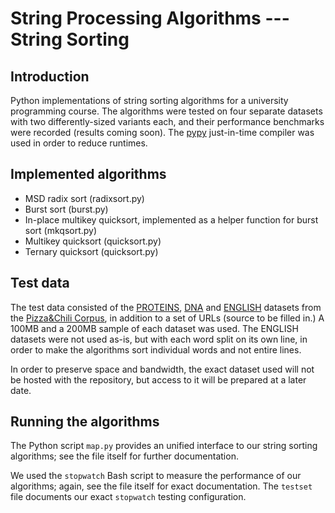 # String Processing Algorithms --- String Sorting

<!-- Author names go here -->

## Introduction

Python implementations of string sorting algorithms for a university
programming course.  The algorithms were tested on four separate
datasets with two differently-sized variants each, and their performance
benchmarks were recorded (results coming soon).  The [pypy](http://pypy.org/)
just-in-time compiler was used in order to reduce runtimes.

## Implemented algorithms

* MSD radix sort (radixsort.py)
* Burst sort (burst.py)
* In-place multikey quicksort, implemented as a helper function for
  burst sort (mkqsort.py)
* Multikey quicksort (quicksort.py)
* Ternary quicksort (quicksort.py)

## Test data

The test data consisted of the
[PROTEINS](http://pizzachili.dcc.uchile.cl/texts/protein/),
[DNA](http://pizzachili.dcc.uchile.cl/texts/dna/) and
[ENGLISH](http://pizzachili.dcc.uchile.cl/texts/nlang/) datasets from the
[Pizza&Chili Corpus](http://pizzachili.dcc.uchile.cl/texts.html), in addition
to a set of URLs (source to be filled in.)  A 100MB and a 200MB sample of each
dataset was used.  The ENGLISH datasets were not used as-is, but with each
word split on its own line, in order to make the algorithms sort individual
words and not entire lines.

In order to preserve space and bandwidth, the exact dataset used will not be
hosted with the repository, but access to it will be prepared at a later date.

## Running the algorithms

The Python script `map.py` provides an unified interface to our string sorting
algorithms; see the file itself for further documentation.

We used the `stopwatch` Bash script to measure the performance of our
algorithms; again, see the file itself for exact documentation.  The `testset`
file documents our exact `stopwatch` testing configuration.
